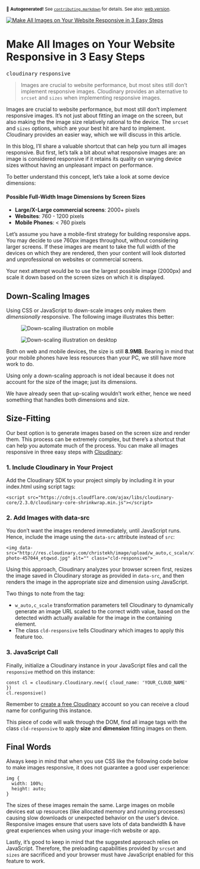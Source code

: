 <sub>&#x1F6A8; <strong>Autogenerated!</strong> See <a href="https://github.com/ponyfoo/articles/tree/noindex/contributing.markdown"><code>contributing.markdown</code></a> for details. See also: <a href="https://ponyfoo.com/articles/make-all-images-on-your-website-responsive-in-3-easy-steps">web version</a>.</sub>

<a href="https://ponyfoo.com/articles/make-all-images-on-your-website-responsive-in-3-easy-steps"><div><img src="https://s3.amazonaws.com/images.ponyfoo.com/uploads/motion-1641779-30a925edf8c84888a55e50fbe76b7576.jpg" alt="Make All Images on Your Website Responsive in 3 Easy Steps"></div></a>

<h1>Make All Images on Your Website Responsive in 3 Easy Steps</h1>

<p><kbd>cloudinary</kbd> <kbd>responsive</kbd></p>

<blockquote><p>Images are crucial to website performance, but most sites still don&#x2019;t implement responsive images. Cloudinary provides an alternative to <code>srcset</code> and <code>sizes</code> when implementing responsive images.</p>
</blockquote>

<div><p>Images are crucial to website performance, but most still don&#x2019;t implement responsive images. It&#x2019;s not just about fitting an image on the screen, but also making the the image size relatively rational to the device. The <code class="md-code md-code-inline">srcset</code> and <code class="md-code md-code-inline">sizes</code> options, which are your best hit are hard to implement. Cloudinary provides an easier way, which we will discuss in this article.</p></div>

<blockquote></blockquote>

<div><p>In this blog, I&#x2019;ll share a valuable shortcut that can help you turn all images responsive. But first, let&#x2019;s talk a bit about what responsive images are: an image is considered responsive if it retains its quality on varying device sizes without having an unpleasant impact on performance.</p> <p>To better understand this concept, let&#x2019;s take a look at some device dimensions:</p> <h4 id="possible-full-width-image-dimensions-by-screen-sizes">Possible Full-Width Image Dimensions by Screen Sizes</h4> <ul> <li><strong>Large/X-Large commercial screens</strong>: 2000+ pixels</li> <li><strong>Websites</strong>: 760 - 1200 pixels</li> <li><strong>Mobile Phones</strong>: &lt; 760 pixels</li> </ul> <p>Let&#x2019;s assume you have a mobile-first strategy for building responsive apps. You may decide to use 760px images throughout, without considering larger screens. If these images are meant to take the full width of the devices on which they are rendered, then your content will look distorted and unprofessional on websites or commercial screens.</p> <p>Your next attempt would be to use the largest possible image (2000px) and scale it down based on the screen sizes on which it is displayed.</p></div>

<div><h2 id="down-scaling-images">Down-Scaling Images</h2> <p>Using CSS or JavaScript to down-scale images only makes them <em>dimensionally</em> responsive. The following image illustrates this better:</p> <div class="mde-inline mde-50"><figure><img alt="Down-scaling illustration on mobile" class="" src="http://res.cloudinary.com/christekh/image/upload/c_crop,w_auto/v1501763693/Screen_Shot_2017-08-03_at_1.17.28_PM_aukf2g.png"></figure> </div><div class="mde-inline mde-50"><figure><img alt="Down-scaling illustration on desktop" class="" src="http://res.cloudinary.com/christekh/image/upload/c_crop,w_auto/v1501763696/Screen_Shot_2017-08-03_at_1.20.05_PM_ogvphp.png"></figure> </div><p>Both on web and mobile devices, the size is still <strong>8.9MB</strong>. Bearing in mind that your mobile phones have less resources than your PC, we still have more work to do.</p> <p>Using only a down-scaling approach is not ideal because it does not account for the size of the image; just its dimensions.</p> <p>We have already seen that up-scaling wouldn&#x2019;t work either, hence we need something that handles both dimensions and size.</p> <h2 id="size-fitting">Size-Fitting</h2> <p>Our best option is to generate images based on the screen size and render them. This process can be extremely complex, but there&#x2019;s a shortcut that can help you automate much of the process. You can make all images responsive in three easy steps with <a href="http://cloudinary.com/" target="_blank" rel="noopener noreferrer">Cloudinary</a>:</p> <h3 id="1-include-cloudinary-in-your-project">1. Include Cloudinary in Your Project</h3> <p>Add the Cloudinary SDK to your project simply by including it in your index.html using script tags:</p> <pre class="md-code-block"><code class="md-code md-lang-xml"><span class="md-code-tag">&lt;<span class="md-code-title">script</span> <span class="md-code-attribute">src</span>=<span class="md-code-value">&quot;https://cdnjs.cloudflare.com/ajax/libs/cloudinary-core/2.3.0/cloudinary-core-shrinkwrap.min.js&quot;</span>&gt;</span><span></span><span class="md-code-tag">&lt;/<span class="md-code-title">script</span>&gt;</span>
</code></pre> <h3 id="2-add-images-with-data-src">2. Add Images with data-src</h3> <p>You don&#x2019;t want the images rendered immediately, until JavaScript runs. Hence, include the image using the <code class="md-code md-code-inline">data-src</code> attribute instead of <code class="md-code md-code-inline">src</code>:</p> <pre class="md-code-block"><code class="md-code md-lang-xml"><span class="md-code-tag">&lt;<span class="md-code-title">img</span> <span class="md-code-attribute">data-src</span>=<span class="md-code-value">&quot;http://res.cloudinary.com/christekh/image/upload/w_auto,c_scale/v1501761946/pexels-photo-457044_etqwsd.jpg&quot;</span> <span class="md-code-attribute">alt</span>=<span class="md-code-value">&quot;&quot;</span> <span class="md-code-attribute">class</span>=<span class="md-code-value">&quot;cld-responsive&quot;</span>&gt;</span>
</code></pre> <p>Using this approach, Cloudinary analyzes your browser screen first, resizes the image saved in Cloudinary storage as provided in <code class="md-code md-code-inline">data-src</code>, and then renders the image in the appropriate size and dimension using JavaScript.</p> <p>Two things to note from the tag:</p> <ul> <li><code class="md-code md-code-inline">w_auto,c_scale</code> transformation parameters tell Cloudinary to dynamically generate an image URL scaled to the correct width value, based on the detected width actually available for the image in the containing element.</li> <li>The class <code class="md-code md-code-inline">cld-responsive</code> tells Cloudinary which images to apply this feature too.</li> </ul> <h3 id="3-javascript-call">3. JavaScript Call</h3> <p>Finally, initialize a Cloudinary instance in your JavaScript files and call the <code class="md-code md-code-inline">responsive</code> method on this instance:</p> <pre class="md-code-block"><code class="md-code md-lang-javascript"><span class="md-code-keyword">const</span> cl = cloudinary.Cloudinary.new({ cloud_name: <span class="md-code-string">&apos;YOUR_CLOUD_NAME&apos;</span> })
cl.responsive()
</code></pre> <p>Remember to <a href="https://cloudinary.com/users/register/free" target="_blank" rel="noopener noreferrer">create a free Cloudinary</a> account so you can receive a cloud name for configuring this instance.</p> <p>This piece of code will walk through the DOM, find all image tags with the class <code class="md-code md-code-inline">cld-responsive</code> to apply <strong>size</strong> and <strong>dimension</strong> fitting images on them.</p> <h2 id="final-words">Final Words</h2> <p>Always keep in mind that when you use CSS like the following code below to make images responsive, it does not guarantee a good user experience:</p> <pre class="md-code-block"><code class="md-code md-lang-css"><span class="md-code-tag">img</span> <span class="md-code-rules">{
  <span><span class="md-code-attribute">width</span>:<span class="md-code-value"> <span class="md-code-number">100%</span></span></span>;
  <span><span class="md-code-attribute">height</span>:<span class="md-code-value"> auto</span></span>;
<span>}</span></span>
</code></pre> <p>The sizes of these images remain the same. Large images on mobile devices eat up resources (like allocated memory and running processes) causing slow downloads or unexpected behavior on the user&#x2019;s device. Responsive images ensure that users save lots of data bandwidth &amp; have great experiences when using your image-rich website or app.</p> <p>Lastly, it&#x2019;s good to keep in mind that the suggested approach relies on JavaScript. Therefore, the preloading capabilities provided by <code class="md-code md-code-inline">srcset</code> and <code class="md-code md-code-inline">sizes</code> are sacrificed and your browser must have JavaScript enabled for this feature to work.</p></div>
